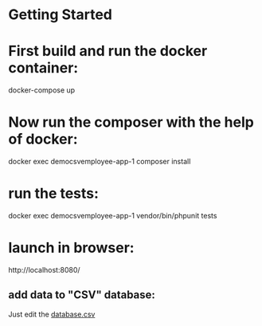 # Getting Started

# First build and run the docker container:
docker-compose up

# Now run the composer with the help of docker:
docker exec democsvemployee-app-1 composer install

# run the tests:
docker exec democsvemployee-app-1 vendor/bin/phpunit tests

# launch in browser:
http://localhost:8080/

## add data to "CSV" database:
Just edit the [database.csv](src/database.csv)